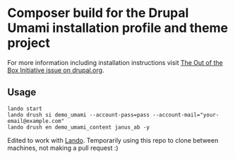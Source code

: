 # Composer build for the Drupal Umami installation profile and theme project

For more information including installation instructions visit [The Out of the Box Initiative issue on drupal.org](https://www.drupal.org/project/ideas/issues/2847582).

## Usage

```
lando start
lando drush si demo_umami --account-pass=pass --account-mail="your-email@example.com"
lando drush en demo_umami_content janus_ab -y
```

Edited to work with [Lando](https://docs.devwithlando.io/). Temporarily using this repo to clone between machines, not making a pull request :)
